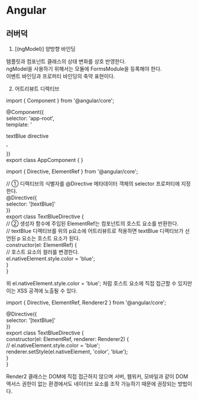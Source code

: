 # Angular

## 러버덕 

1. [(ngModel)] 양방향 바인딩  
  
  템플릿과 컴포넌트 클래스의 상태 변화를 상호 반영한다.  
  ngModel을 사용하기 위해서는 모듈에 FormsModule을 등록해야 한다.  
  이벤트 바인딩과 프로퍼티 바인딩의 축약 표현이다.  


2. 어트리뷰트 디렉티브

  import { Component } from '@angular/core';  

@Component({  
  selector: 'app-root',  
  template: '<p textBlue>textBlue directive</p>'  
})  
export class AppComponent { }  

  import { Directive, ElementRef } from '@angular/core';    

// ① 디렉티브의 식별자를 @Directive 메타데이터 객체의 selector 프로퍼티에 지정한다.  
@Directive({  
  selector: '[textBlue]'  
})  
export class TextBlueDirective {  
  // ② 생성자 함수에 주입된 ElementRef는 컴포넌트의 호스트 요소를 반환한다.  
  // textBlue 디렉티브를 위의 p요소에 어트리뷰트로 적용하면 textBlue 디렉티브가 선언된 p 요소는 호스트 요소가 된다.  
  constructor(el: ElementRef) {  
    // 호스트 요소의 컬러를 변경한다.  
    el.nativeElement.style.color = 'blue';  
  }  
}  

위 el.nativeElement.style.color = 'blue'; 처럼 호스트 요소에 직접 접근할 수 있지만 이는 XSS 공격에 노출될 수 있다.  

import { Directive, ElementRef, Renderer2 } from '@angular/core';  

@Directive({  
  selector: '[textBlue]'  
})  
export class TextBlueDirective {  
  constructor(el: ElementRef, renderer: Renderer2) {  
    // el.nativeElement.style.color = 'blue';  
    renderer.setStyle(el.nativeElement, 'color', 'blue');  
  }  
}  

Render2 클래스는 DOM에 직접 접근하지 않으며 서버, 웹워커, 모바일과 같이 DOM 액서스 권한이 없는 환경에서도 네이티브 요소를 조작 가능하기 때문에 권장되는 방법이다.